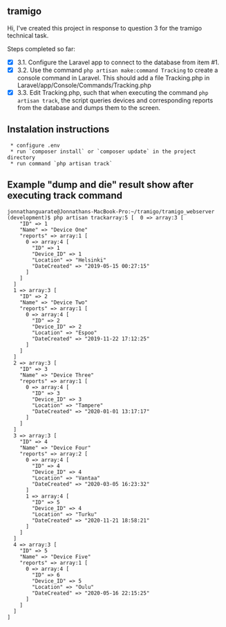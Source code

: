 ## tramigo

Hi, I've created this project in response to question 3 for the tramigo technical task.

Steps completed so far: 

- [x] 3.1. Configure the Laravel app to connect to the database from item #1.
- [x] 3.2. Use the command `php artisan make:command Tracking` to create a console
     command in Laravel. This should add a file Tracking.php in
     Laravel/app/Console/Commands/Tracking.php
- [x] 3.3. Edit Tracking.php, such that when executing the command
     `php artisan track`, the script queries devices and corresponding reports
     from the database and dumps them to the screen.

## Instalation instructions

     * configure .env
     * run `composer install` or `composer update` in the project directory
     * run command `php artisan track`

## Example "dump and die" result show after executing track command

```
jonnathanguarate@Jonnathans-MacBook-Pro:~/tramigo/tramigo_webserver (development)$ php artisan trackarray:5 [  0 => array:3 [
    "ID" => 1
    "Name" => "Device One"
    "reports" => array:1 [
      0 => array:4 [
        "ID" => 1
        "Device_ID" => 1
        "Location" => "Helsinki"
        "DateCreated" => "2019-05-15 00:27:15"
      ]
    ]
  ]
  1 => array:3 [
    "ID" => 2
    "Name" => "Device Two"
    "reports" => array:1 [
      0 => array:4 [
        "ID" => 2
        "Device_ID" => 2
        "Location" => "Espoo"
        "DateCreated" => "2019-11-22 17:12:25"
      ]
    ]
  ]
  2 => array:3 [
    "ID" => 3
    "Name" => "Device Three"
    "reports" => array:1 [
      0 => array:4 [
        "ID" => 3
        "Device_ID" => 3
        "Location" => "Tampere"
        "DateCreated" => "2020-01-01 13:17:17"
      ]
    ]
  ]
  3 => array:3 [
    "ID" => 4
    "Name" => "Device Four"
    "reports" => array:2 [
      0 => array:4 [
        "ID" => 4
        "Device_ID" => 4
        "Location" => "Vantaa"
        "DateCreated" => "2020-03-05 16:23:32"
      ]
      1 => array:4 [
        "ID" => 5
        "Device_ID" => 4
        "Location" => "Turku"
        "DateCreated" => "2020-11-21 18:58:21"
      ]
    ]
  ]
  4 => array:3 [
    "ID" => 5
    "Name" => "Device Five"
    "reports" => array:1 [
      0 => array:4 [
        "ID" => 6
        "Device_ID" => 5
        "Location" => "Oulu"
        "DateCreated" => "2020-05-16 22:15:25"
      ]
    ]
  ]
]
```